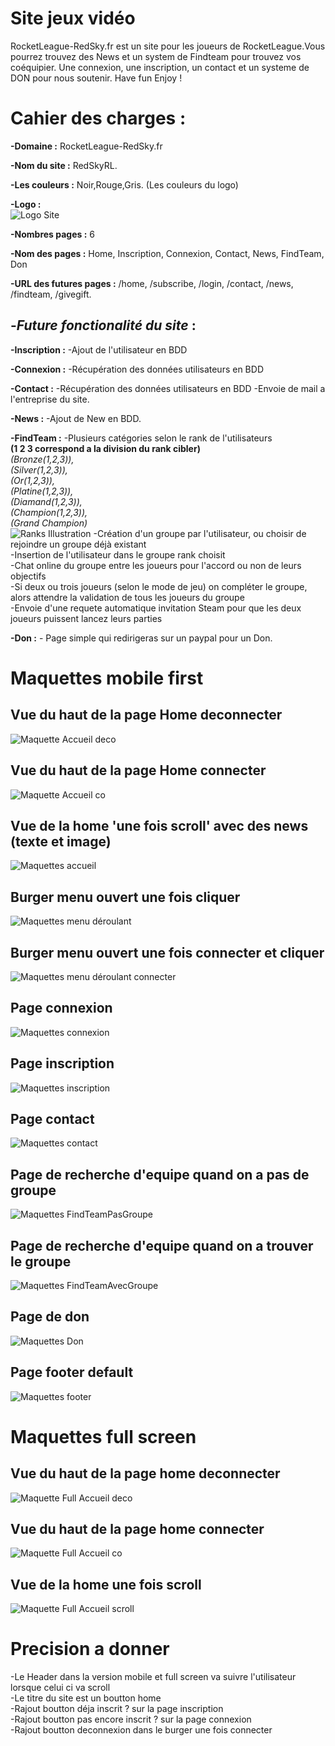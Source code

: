 # Site jeux vidéo

RocketLeague-RedSky.fr est un site pour les joueurs de RocketLeague.Vous pourrez trouvez des News et un system de 
Findteam pour trouvez vos coéquipier.
Une connexion, une inscription, un contact et un systeme de DON pour nous soutenir.
Have fun Enjoy !


# Cahier des charges :

**-Domaine :** RocketLeague-RedSky.fr

**-Nom du site :** RedSkyRL.

**-Les couleurs :** Noir,Rouge,Gris. (Les couleurs du logo)

**-Logo :** </br>
![Logo Site](www/public/assets/img/Logo.jpg)

**-Nombres pages :** 6

**-Nom des pages :** Home, Inscription, Connexion, Contact, News, FindTeam, Don

**-URL des futures pages :** /home, /subscribe, /login, /contact, /news, /findteam, /givegift.

## **-*Future fonctionalité du site* :** 

**-Inscription :** -Ajout de l'utilisateur en BDD

**-Connexion :** -Récupération des données utilisateurs en BDD

**-Contact :** -Récupération des données utilisateurs en BDD
               -Envoie de mail a l'entreprise du site.

 **-News :**  -Ajout de New en BDD.

**-FindTeam :**  -Plusieurs catégories selon le rank de l'utilisateurs </br>
**(1 2 3 correspond a la division du rank cibler)** </br>
*(Bronze(1,2,3)),* </br>
*(Silver(1,2,3)),* </br>
*(Or(1,2,3)),* </br>
*(Platine(1,2,3)),* </br>
*(Diamand(1,2,3)),* </br>
*(Champion(1,2,3)),* </br>
*(Grand Champion)* </br>
![Ranks Illustration](www/public/assets/img/Ranks.jpg)
                -Création d'un groupe par l'utilisateur, ou choisir de rejoindre un groupe déjà existant </br>
                -Insertion de l'utilisateur dans le groupe rank choisit </br>
                -Chat online du groupe entre les joueurs pour l'accord ou non de leurs objectifs </br> 
                -Si deux ou trois joueurs (selon le mode de jeu) on compléter le groupe, alors attendre la validation de tous les joueurs du groupe </br>
                -Envoie d'une requete automatique invitation Steam pour que les deux joueurs puissent lancez leurs parties

**-Don :** - Page simple qui redirigeras sur un paypal pour un Don. 




# Maquettes mobile first
## Vue du haut de la page Home deconnecter
![Maquette Accueil deco](www/public/assets/img/VueAccueilHautDeco.jpg)
## Vue du haut de la page Home connecter
![Maquette Accueil co](www/public/assets/img/VueAccueilHautCo.jpg)
## Vue de la home 'une fois scroll' avec des news (texte et image)
![Maquettes accueil](www/public/assets/img/Maquette1.jpg)
## Burger menu ouvert une fois cliquer
![Maquettes menu déroulant](www/public/assets/img/Maquette2.jpg)
## Burger menu ouvert une fois connecter et cliquer
![Maquettes menu déroulant connecter](www/public/assets/img/Deroulantconnecter.jpg)
## Page connexion
![Maquettes connexion](www/public/assets/img/connexion.jpg)
## Page inscription
![Maquettes inscription](www/public/assets/img/inscription.jpg)
## Page contact
![Maquettes contact](www/public/assets/img/Contact.jpg)
## Page de recherche d'equipe quand on a pas de groupe
![Maquettes FindTeamPasGroupe](www/public/assets/img/FindTeamPasGroupe.jpg)
## Page de recherche d'equipe quand on a trouver le groupe
![Maquettes FindTeamAvecGroupe](www/public/assets/img/FindTeamAvecGroupe.jpg)
## Page de don
![Maquettes Don](www/public/assets/img/Don.jpg)
## Page footer default
![Maquettes footer](www/public/assets/img/footerDefault.jpg)</br>




# Maquettes full screen
## Vue du haut de la page home deconnecter
![Maquette Full Accueil deco](www/public/assets/img/FullAccueilHautDeco.jpg)
## Vue du haut de la page home connecter
![Maquette Full Accueil co](www/public/assets/img/FullAccueilHautCo.jpg)
## Vue de la home une fois scroll
![Maquette Full Accueil scroll](www/public/assets/img/FullVueHomeScroll.jpg)


# Precision a donner

-Le Header dans la version mobile et full screen va suivre l'utilisateur lorsque celui ci va scroll</br>
-Le titre du site est un boutton home</br>
-Rajout boutton déja inscrit ? sur la page inscription</br>
-Rajout boutton pas encore inscrit ? sur la page connexion</br>
-Rajout boutton deconnexion dans le burger une fois connecter</br>